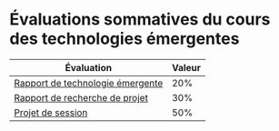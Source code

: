 # Évaluations sommatives du cours des technologies émergentes

| Évaluation                                               | Valeur |
| -------------------------------------------------------- | ------ |
| [Rapport de technologie émergente](rapport-de-techno.md) | 20%    |
| [Rapport de recherche de projet](rapport-de-projet.md)   | 30%    |
| [Projet de session](projet-de-session.md)                | 50%    |
